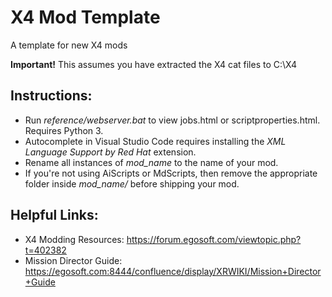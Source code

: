 # X4 Mod Template
A template for new X4 mods

**Important!** This assumes you have extracted the X4 cat files to C:\X4

## Instructions:
* Run *reference/webserver.bat* to view jobs.html or scriptproperties.html. Requires Python 3.
* Autocomplete in Visual Studio Code requires installing the *XML Language Support by Red Hat* extension.
* Rename all instances of *mod_name* to the name of your mod.
* If you're not using AiScripts or MdScripts, then remove the appropriate folder inside *mod_name/* before shipping your mod.


## Helpful Links:
* X4 Modding Resources: https://forum.egosoft.com/viewtopic.php?t=402382
* Mission Director Guide: https://egosoft.com:8444/confluence/display/XRWIKI/Mission+Director+Guide

